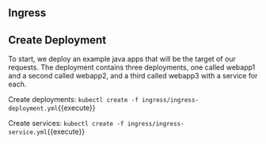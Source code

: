## Ingress

## Create Deployment

To start, we deploy an example java apps that will be the target of our requests. 
The deployment contains three deployments, one called webapp1 and a second called webapp2, and a third called webapp3 with a service for each.

Create deployments:
`kubectl create -f ingress/ingress-deployment.yml`{{execute}}

Create services:
`kubectl create -f ingress/ingress-service.yml`{{execute}}